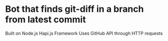 # Bot that finds git-diff in a branch from latest commit

Built on Node.js
Hapi.js Framework
Uses GitHub API through HTTP requests
